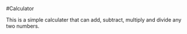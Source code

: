 #Calculator

This is a simple calculater that can add, subtract, multiply and divide any two numbers.
